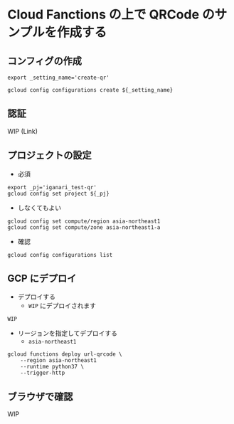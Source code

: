 # Cloud Fanctions の上で QRCode のサンプルを作成する

## コンフィグの作成

```
export _setting_name='create-qr'

gcloud config configurations create ${_setting_name}
```

## 認証

WIP (Link)

## プロジェクトの設定

+ 必須

```
export _pj='iganari_test-qr'
gcloud config set project ${_pj}
```

+ しなくてもよい

```
gcloud config set compute/region asia-northeast1
gcloud config set compute/zone asia-northeast1-a
```

+ 確認

```
gcloud config configurations list
```

## GCP にデプロイ

+ デプロイする
    + `WIP` にデプロイされます

```
WIP
```

+ リージョンを指定してデプロイする
    + `asia-northeast1`

```
gcloud functions deploy url-qrcode \
    --region asia-northeast1
    --runtime python37 \
    --trigger-http
```

## ブラウザで確認

WIP
